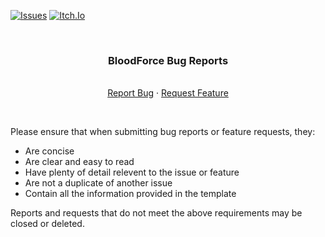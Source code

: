<div id="top"></div>
<!--
*** Thanks for checking out the Best-README-Template. If you have a suggestion
*** that would make this better, please fork the repo and create a pull request
*** or simply open an issue with the tag "enhancement".
*** Don't forget to give the project a star!
*** Thanks again! Now go create something AMAZING! :D
-->



<!-- PROJECT SHIELDS -->
<!--
*** I'm using markdown "reference style" links for readability.
*** Reference links are enclosed in brackets [ ] instead of parentheses ( ).
*** See the bottom of this document for the declaration of the reference variables
*** for contributors-url, forks-url, etc. This is an optional, concise syntax you may use.
*** https://www.markdownguide.org/basic-syntax/#reference-style-links
-->
[![Issues][issues-shield]][issues-url]
[![Itch.Io][Link-shield]][Link-url]

<!-- PROJECT LOGO -->
<br />
<div align="center">

  <h3 align="center">BloodForce Bug Reports</h3>

  <p align="center">
    <br />
    <a href="https://github.com/AMDinside1/BloodForce-Bug-Reports/issues">Report Bug</a>
    ·
    <a href="https://github.com/AMDinside1/BloodForce-Bug-Reports/issues">Request Feature</a>
  </p>
</div>

<br />

Please ensure that when submitting bug reports or feature requests, they:
* Are concise
* Are clear and easy to read
* Have plenty of detail relevent to the issue or feature
* Are not a duplicate of another issue
* Contain all the information provided in the template

Reports and requests that do not meet the above requirements may be closed or deleted.




<br />

<!-- MARKDOWN LINKS & IMAGES -->
<!-- https://www.markdownguide.org/basic-syntax/#reference-style-links -->
[contributors-shield]: https://img.shields.io/github/contributors/AMDinside1/BloodForce-Bug-Reports.svg?style=for-the-badge
[contributors-url]: https://github.com/AMDinside1/BloodForce-Bug-Reports/graphs/contributors
[forks-shield]: https://img.shields.io/github/forks/AMDinside1/BloodForce-Bug-Reports.svg?style=for-the-badge
[forks-url]: https://github.com/AMDinside1/BloodForce-Bug-Reports/network/members
[stars-shield]: https://img.shields.io/github/stars/AMDinside1/BloodForce-Bug-Reports.svg?style=for-the-badge
[stars-url]: https://github.com/AMDinside1/BloodForce-Bug-Reports/stargazers
[issues-shield]: https://img.shields.io/github/issues/AMDinside1/BloodForce-Bug-Reports.svg?style=for-the-badge
[issues-url]: https://github.com/AMDinside1/BloodForce-Bug-Reports/issues
[license-shield]: https://img.shields.io/github/license/AMDinside1/BloodForce-Bug-Reports.svg?style=for-the-badge
[license-url]: https://github.com/AMDinside1/BloodForce-Bug-Reports/blob/master/LICENSE.txt
[linkedin-shield]: https://img.shields.io/badge/-LinkedIn-black.svg?style=for-the-badge&logo=linkedin&colorB=555
[linkedin-url]: https://linkedin.com/in/othneildrew
[product-screenshot]: images/screenshot.png

[Link-shield]: https://img.shields.io/badge/-Itch-black.svg?style=for-the-badge&logo=itchdotio&colorB=555

[Link-url]: https://interline-games.itch.io/bloodforce

